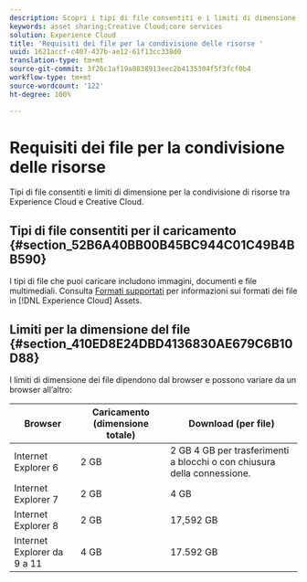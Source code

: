 ```yaml
---
description: Scopri i tipi di file consentiti e i limiti di dimensione per la condivisione di risorse tra Adobe Experience Cloud e Creative Cloud.
keywords: asset sharing;Creative Cloud;core services
solution: Experience Cloud
title: 'Requisiti dei file per la condivisione delle risorse '
uuid: 1621accf-c407-437b-ae12-61f13cc338d0
translation-type: tm+mt
source-git-commit: 3f26c1af19a0838913eec2b4135304f5f3fcf0b4
workflow-type: tm+mt
source-wordcount: '122'
ht-degree: 100%

---
```



# Requisiti dei file per la condivisione delle risorse

Tipi di file consentiti e limiti di dimensione per la condivisione di risorse tra Experience Cloud e Creative Cloud.

## Tipi di file consentiti per il caricamento {#section_52B6A40BB00B45BC944C01C49B4BB590}

I tipi di file che puoi caricare includono immagini, documenti e file multimediali. Consulta [Formati supportati](https://helpx.adobe.com/it/experience-manager/brand-portal/using/brand-portal-supported-formats.html) per informazioni sui formati dei file in [!DNL Experience Cloud] Assets.

## Limiti per la dimensione del file {#section_410ED8E24DBD4136830AE679C6B10D88}

I limiti di dimensione dei file dipendono dal browser e possono variare da un browser all’altro:

| Browser | Caricamento (dimensione totale) | Download (per file) |
|--- |--- |--- |
| Internet Explorer 6 | 2 GB | 2 GB  4 GB per trasferimenti a blocchi o con chiusura della connessione. |
| Internet Explorer 7 | 2 GB | 4 GB |
| Internet Explorer 8 | 2 GB | 17,592 GB |
| Internet Explorer da 9 a 11 | 4 GB | 17.592 GB |
